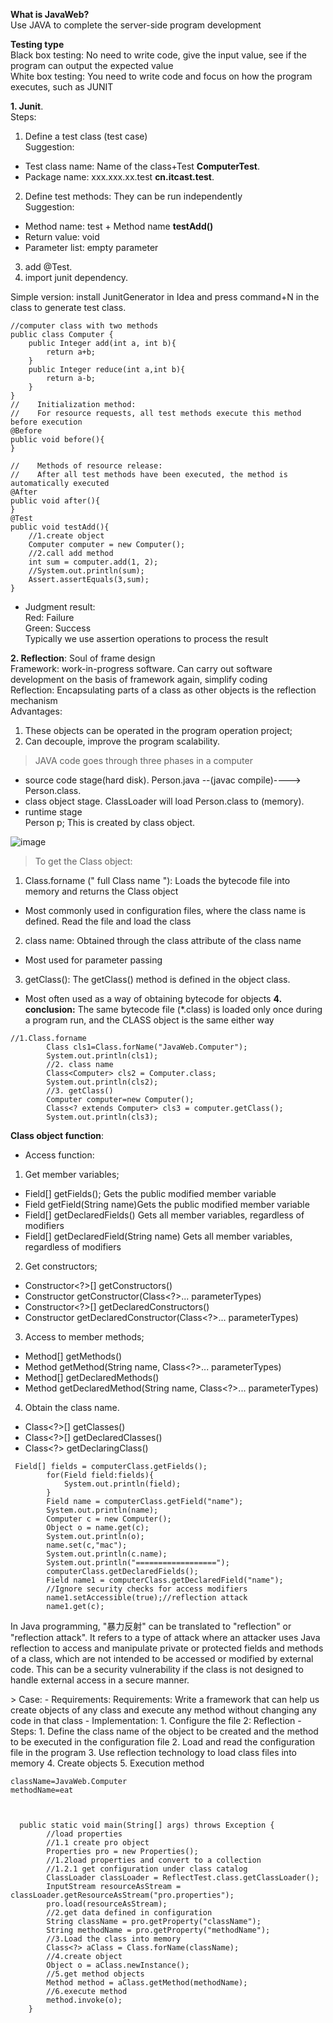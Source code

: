 <b>What is JavaWeb?</b><br>
Use JAVA to complete the server-side program development<br>

<b>Testing type</b><br>
Black box testing: No need to write code, give the input value, see if the program can output the expected value<br>
White box testing: You need to write code and focus on how the program executes, such as JUNIT<br>

<b>1. Junit</b>.  
Steps:  
1. Define a test class (test case)  
Suggestion: 
- Test class name: Name of the class+Test <b>ComputerTest</b>.  
- Package name: xxx.xxx.xx.test <b>cn.itcast.test</b>. 
2. Define test methods: They can be run independently  
Suggestion:   
- Method name: test + Method name  <b>testAdd()</b>
- Return value: void
- Parameter list: empty parameter
3. add @Test. 
4. import junit dependency. 

Simple version: install JunitGenerator in Idea and press command+N in the class to generate test class. 

```
//computer class with two methods
public class Computer {
    public Integer add(int a, int b){
        return a+b;
    }
    public Integer reduce(int a,int b){
        return a-b;
    }
}
//    Initialization method:
//    For resource requests, all test methods execute this method before execution
@Before
public void before(){
}

//    Methods of resource release:
//    After all test methods have been executed, the method is automatically executed
@After
public void after(){
} 
@Test
public void testAdd(){
    //1.create object
    Computer computer = new Computer();
    //2.call add method
    int sum = computer.add(1, 2);
    //System.out.println(sum);
    Assert.assertEquals(3,sum);
} 
```
- Judgment result:  
Red: Failure  
Green: Success  
Typically we use assertion operations to process the result  

<b>2. Reflection</b>: Soul of frame design  
Framework: work-in-progress software. Can carry out software development on the basis of framework again, simplify coding  
Reflection: Encapsulating parts of a class as other objects is the reflection mechanism  
Advantages:  
1. These objects can be operated in the program operation project;
2. Can decouple, improve the program scalability.  

> JAVA code goes through three phases in a computer
- source code stage(hard disk). 
Person.java --(javac compile)----> Person.class. 
- class object stage. 
ClassLoader will load Person.class to (memory).   
- runtime stage  
Person p; This is created by class object.   

![image](https://user-images.githubusercontent.com/88880169/220913648-ba494b88-7caf-4289-964a-0fb707488af8.png)

> To get the Class object:
1. Class.forname (" full Class name "): Loads the bytecode file into memory and returns the Class object
* Most commonly used in configuration files, where the class name is defined. Read the file and load the class
2. class name: Obtained through the class attribute of the class name
* Most used for parameter passing
3. getClass(): The getClass() method is defined in the object class. 
* Most often used as a way of obtaining bytecode for objects
<b>4. conclusion:</b> The same bytecode file (*.class) is loaded only once during a program run, and the CLASS object is the same either way

```
//1.Class.forname
        Class cls1=Class.forName("JavaWeb.Computer");
        System.out.println(cls1);
        //2. class name
        Class<Computer> cls2 = Computer.class;
        System.out.println(cls2);
        //3. getClass()
        Computer computer=new Computer();
        Class<? extends Computer> cls3 = computer.getClass();
        System.out.println(cls3);
```        

<b>Class object function</b>:  
- Access function:  
1. Get member variables;  
- Field[] getFields(); Gets the public modified member variable
- Field getField(String name)Gets the public modified member variable
- Field[] getDeclaredFields() Gets all member variables, regardless of modifiers
- Field[] getDeclaredField(String name) Gets all member variables, regardless of modifiers
2. Get constructors;   
- Constructor<?>[]	getConstructors()
- Constructor<T>	getConstructor(Class<?>... parameterTypes)
- Constructor<?>[]	getDeclaredConstructors()
- Constructor<T>	getDeclaredConstructor(Class<?>... parameterTypes)
3. Access to member methods;   
- Method[]	getMethods()
- Method	getMethod(String name, Class<?>... parameterTypes)
- Method[]	getDeclaredMethods()
- Method	getDeclaredMethod(String name, Class<?>... parameterTypes)
4. Obtain the class name.  
- Class<?>[]	getClasses()
- Class<?>[]	getDeclaredClasses()
- Class<?>	getDeclaringClass()  


```
 Field[] fields = computerClass.getFields();
        for(Field field:fields){
            System.out.println(field);
        }
        Field name = computerClass.getField("name");
        System.out.println(name);
        Computer c = new Computer();
        Object o = name.get(c);
        System.out.println(o);
        name.set(c,"mac");
        System.out.println(c.name);
        System.out.println("==================");
        computerClass.getDeclaredFields();
        Field name1 = computerClass.getDeclaredField("name");
        //Ignore security checks for access modifiers
        name1.setAccessible(true);//reflection attack
        name1.get(c);
```
<p>In Java programming, "暴力反射" can be translated to "reflection" or "reflection attack". It refers to a type of attack where an attacker uses Java reflection to access and manipulate private or protected fields and methods of a class, which are not intended to be accessed or modified by external code. This can be a security vulnerability if the class is not designed to handle external access in a secure manner.</p>
> Case:
- Requirements: Requirements: Write a framework that can help us create objects of any class and execute any method without changing any code in that class  
- Implementation:
1. Configure the file
2: Reflection
- Steps:
1. Define the class name of the object to be created and the method to be executed in the configuration file
2. Load and read the configuration file in the program
3. Use reflection technology to load class files into memory
4. Create objects
5. Execution method   

```
className=JavaWeb.Computer
methodName=eat



  public static void main(String[] args) throws Exception {
        //load properties
        //1.1 create pro object
        Properties pro = new Properties();
        //1.2load properties and convert to a collection
        //1.2.1 get configuration under class catalog
        ClassLoader classLoader = ReflectTest.class.getClassLoader();
        InputStream resourceAsStream = classLoader.getResourceAsStream("pro.properties");
        pro.load(resourceAsStream);
        //2.get data defined in configuration
        String className = pro.getProperty("className");
        String methodName = pro.getProperty("methodName");
        //3.Load the class into memory
        Class<?> aClass = Class.forName(className);
        //4.create object
        Object o = aClass.newInstance();
        //5.get method objects
        Method method = aClass.getMethod(methodName);
        //6.execute method
        method.invoke(o);
    }
```    

